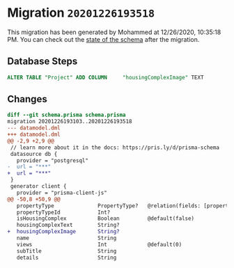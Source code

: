 # Migration `20201226193518`

This migration has been generated by Mohammed at 12/26/2020, 10:35:18 PM.
You can check out the [state of the schema](./schema.prisma) after the migration.

## Database Steps

```sql
ALTER TABLE "Project" ADD COLUMN     "housingComplexImage" TEXT
```

## Changes

```diff
diff --git schema.prisma schema.prisma
migration 20201226193103..20201226193518
--- datamodel.dml
+++ datamodel.dml
@@ -2,9 +2,9 @@
 // learn more about it in the docs: https://pris.ly/d/prisma-schema
 datasource db {
   provider = "postgresql"
-  url = "***"
+  url = "***"
 }
 generator client {
   provider = "prisma-client-js"
@@ -50,8 +50,9 @@
   propertyType              PropertyType?   @relation(fields: [propertyTypeId], references: [id])
   propertyTypeId            Int?
   isHousingComplex          Boolean         @default(false)
   housingComplexText        String?
+  housingComplexImage       String?
   name                      String
   views                     Int             @default(0)
   subTitle                  String
   details                   String
```


